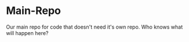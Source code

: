 # Main-Repo
Our main repo for code that doesn't need it's own repo. Who knows what will happen here?
